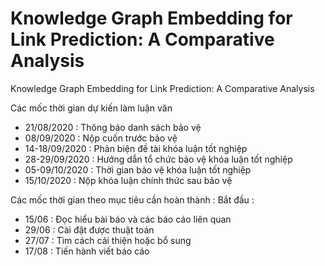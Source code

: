 # Knowledge Graph Embedding for Link Prediction: A Comparative Analysis
Knowledge Graph Embedding for Link Prediction: A Comparative Analysis

Các mốc thời gian dự kiến làm luận văn

* 21/08/2020 : Thông báo danh sách bảo vệ
* 08/09/2020 : Nộp cuốn trước bảo vệ
* 14-18/09/2020 : Phản biện đề tài khóa luận tốt nghiệp
* 28-29/09/2020 : Hướng dẫn tổ chức bảo vệ khóa luận tốt nghiệp
* 05-09/10/2020 : Thời gian bảo vệ khóa luận tốt nghiệp
* 15/10/2020 : Nộp khóa luận chính thức sau bảo vệ

Các mốc thời gian theo mục tiêu cần hoàn thành :
Bắt đầu :
* 15/06 : Đọc hiểu bài báo và các báo cáo liên quan
* 29/06 : Cài đặt được thuật toán
* 27/07 : Tìm cách cải thiện hoặc bổ sung
* 17/08 : Tiến hành viết báo cáo
